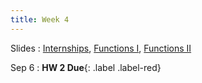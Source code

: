 ```yaml
---
title: Week 4
---
```


Slides
: [Internships](https://docs.google.com/presentation/d/1EcNeNpedmK1JrruPUcUJ2epJFdH9fAt1uwB-UQ-HAHM/edit?usp=sharing), [Functions I](https://docs.google.com/presentation/d/1NaC5zKaGYDStNJ-gS4Qqo8_8TeUk4bncCCJB_btojnM/edit?usp=sharing), [Functions II](https://docs.google.com/presentation/d/1rbbpim26xkbsrh3s-N5aUNCu69L4Lq2apOmsX_CKVoI/edit?usp=sharing)

Sep 6
: **HW 2 Due**{: .label .label-red}

<!---Sep 6
: **HW 3 Released**{: .label .label-blue}[HW3: Functions](https://edstem.org/us/courses/60701/lessons/113205/slides/620913)--->
